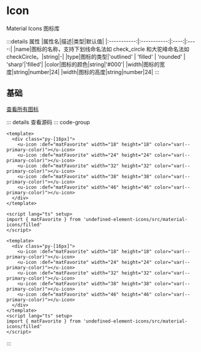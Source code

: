 <!-- import -->
<script setup>
import Basic from '../examples/icon/01.basic.vue'
</script>
<!-- import -->

<!-- title -->
# Icon
<!-- title -->

<!-- desc -->
Material Icons 图标库
<!-- desc -->

<!-- 
  |name|图标的名称，支持下划线命名法如 check_circle 和大驼峰命名法如 checkCircle。|string|-|
  |type|图标的类型|'outlined' \| 'filled' \| 'rounded' \| 'sharp'|'filled'| -->

<!-- props -->
:::details 属性
|属性名|描述|类型|默认值|
|:-----------:|:-----------:|:----:|:----:|
|name|图标的名称，支持下划线命名法如 check_circle 和大驼峰命名法如 checkCircle。|string|-|
|type|图标的类型|'outlined' \| 'filled' \| 'rounded' \| 'sharp'|'filled'|
|color|图标的颜色|string|'#000'|
|width|图标的宽度|string|number|24|
|width|图标的高度|string|number|24|
:::
<!-- props -->

<!-- subtitle -->
## 基础
<!-- subtitle -->

<!-- desc -->
<a href="https://fonts.google.com/icons" target="_blank">查看所有图标</a>
<!-- desc -->

<!-- component -->
<Basic></Basic>
::: details 查看源码
::: code-group
```vue [template]
<template>
  <div class="py-[16px]">
    <u-icon :def="matFavorite" width="18" height="18" color="var(--primary-color)"></u-icon>
    <u-icon :def="matFavorite" width="24" height="24" color="var(--primary-color)"></u-icon>
    <u-icon :def="matFavorite" width="32" height="32" color="var(--primary-color)"></u-icon>
    <u-icon :def="matFavorite" width="38" height="38" color="var(--primary-color)"></u-icon>
    <u-icon :def="matFavorite" width="46" height="46" color="var(--primary-color)"></u-icon>
  </div>
</template>
```

```vue [script]
<script lang="ts" setup>
import { matFavorite } from 'undefined-element-icons/src/material-icons/filled'
</script>
```

```vue [all]
<template>
  <div class="py-[16px]">
    <u-icon :def="matFavorite" width="18" height="18" color="var(--primary-color)"></u-icon>
    <u-icon :def="matFavorite" width="24" height="24" color="var(--primary-color)"></u-icon>
    <u-icon :def="matFavorite" width="32" height="32" color="var(--primary-color)"></u-icon>
    <u-icon :def="matFavorite" width="38" height="38" color="var(--primary-color)"></u-icon>
    <u-icon :def="matFavorite" width="46" height="46" color="var(--primary-color)"></u-icon>
  </div>
</template>
<script lang="ts" setup>
import { matFavorite } from 'undefined-element-icons/src/material-icons/filled'
</script>

```

:::
<!-- component -->
